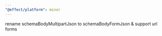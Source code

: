 ```yaml
---
"@effect/platform": minor
---
```


rename schemaBodyMultipartJson to schemaBodyFormJson & support url forms
